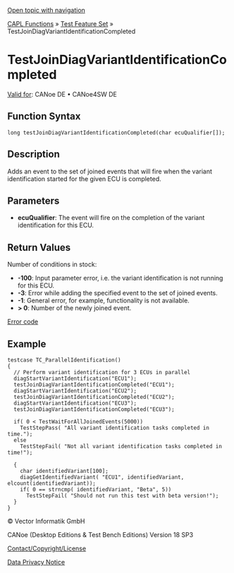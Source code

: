 [Open topic with navigation](../../../../../CANoeDEFamily.htm#Topics/CAPLFunctions/Test/Functions/CAPLfunctionTestJoinDiagVariantIdentificationCompleted.md)

[CAPL Functions](../../CAPLfunctions.md) » [Test Feature Set](../CAPLfunctionsTFSOverview.md) » TestJoinDiagVariantIdentificationCompleted

# TestJoinDiagVariantIdentificationCompleted

[Valid for](../../../Shared/FeatureAvailability.md):  CANoe DE • CANoe4SW DE

## Function Syntax

`long testJoinDiagVariantIdentificationCompleted(char ecuQualifier[]);`

## Description

Adds an event to the set of joined events that will fire when the variant identification started for the given ECU is completed.

## Parameters

- **ecuQualifier**: The event will fire on the completion of the variant identification for this ECU.

## Return Values

Number of conditions in stock:

- **-100**: Input parameter error, i.e. the variant identification is not running for this ECU.
- **-3**: Error while adding the specified event to the set of joined events.
- **-1**: General error, for example, functionality is not available.
- **> 0**: Number of the newly joined event.

[Error code](../../Diagnostics/CAPLfunctionsDiagnosticsErrorCode.md)

## Example

```plaintext
testcase TC_ParallelIdentification()
{
  // Perform variant identification for 3 ECUs in parallel
  diagStartVariantIdentification("ECU1");
  testJoinDiagVariantIdentificationCompleted("ECU1");
  diagStartVariantIdentification("ECU2");
  testJoinDiagVariantIdentificationCompleted("ECU2");
  diagStartVariantIdentification("ECU3");
  testJoinDiagVariantIdentificationCompleted("ECU3");

  if( 0 < TestWaitForAllJoinedEvents(5000))
    TestStepPass( "All variant identification tasks completed in time.");
  else
    TestStepFail( "Not all variant identification tasks completed in time!");

  {
    char identifiedVariant[100];
    diagGetIdentifiedVariant( "ECU1", identifiedVariant, elcount(identifiedVariant));
    if( 0 == strncmp( identifiedVariant, "Beta", 5))
      TestStepFail( "Should not run this test with beta version!");
  }
}
```

© Vector Informatik GmbH

CANoe (Desktop Editions & Test Bench Editions) Version 18 SP3

[Contact/Copyright/License](../../../Shared/ContactCopyrightLicense.md)

[Data Privacy Notice](https://www.vector.com/int/en/company/get-info/privacy-policy/)
